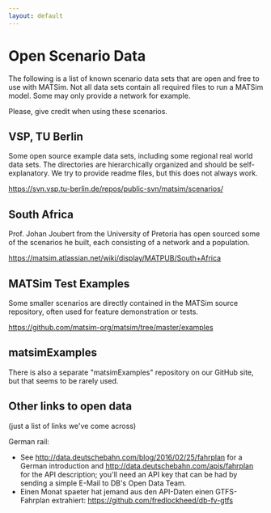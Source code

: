 ```yaml
---
layout: default
---
```


Open Scenario Data
==================

The following is a list of known scenario data sets that are open and free to use with MATSim. Not all data sets contain all required files to run a MATSim model. Some may only provide a network for example. 

Please, give credit when using these scenarios.

VSP, TU Berlin
--------------

Some open source example data sets, including some regional real world data sets. The directories are hierarchically organized and should be self-explanatory. We try to provide readme files, but this does not always work.

<https://svn.vsp.tu-berlin.de/repos/public-svn/matsim/scenarios/>

South Africa
------------

Prof. Johan Joubert from the University of Pretoria has open sourced some of the scenarios he built, each consisting of a network and a population.

<https://matsim.atlassian.net/wiki/display/MATPUB/South+Africa>

MATSim Test Examples
--------------------
Some smaller scenarios are directly contained in the MATSim source repository, often used for feature demonstration or tests.

<https://github.com/matsim-org/matsim/tree/master/examples>

matsimExamples
--------------
There is also a separate "matsimExamples" repository on our GitHub site, but that seems to be rarely used.


Other links to open data
------------------------
(just a list of links we've come across)

German rail: 

- See <http://data.deutschebahn.com/blog/2016/02/25/fahrplan> for a German introduction and <http://data.deutschebahn.com/apis/fahrplan> for the API description; you'll need an API key that can be had by sending a simple E-Mail to DB's Open Data Team.
- Einen Monat spaeter hat jemand aus den API-Daten einen GTFS-Fahrplan extrahiert: <https://github.com/fredlockheed/db-fv-gtfs>